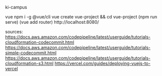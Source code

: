 ki-campus

vue
npm i -g @vue/cli
vue create vue-project && cd vue-project
(npm run serve)
(vue add router)
http://localhost:8080/

sources:
https://docs.aws.amazon.com/codepipeline/latest/userguide/tutorials-cloudformation-codecommit.html
https://docs.aws.amazon.com/codepipeline/latest/userguide/tutorials-simple-codecommit.html
https://docs.aws.amazon.com/codepipeline/latest/userguide/tutorials-cloudformation-s3.html
https://vercel.com/guides/deploying-vuejs-to-vercel